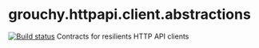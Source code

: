 # grouchy.httpapi.client.abstractions
[![Build status](https://img.shields.io/appveyor/ci/acraven/grouchy-httpapi-client-abstractions.svg)](https://ci.appveyor.com/project/acraven/grouchy-httpapi-client-abstractions)
Contracts for resilients HTTP API clients
